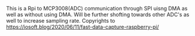 This is a Rpi to MCP3008(ADC) communication through SPI uisng DMA as well as without using DMA. Will be further shofting towards other ADC's as well to increase sampling rate.
Copyrights to https://iosoft.blog/2020/06/11/fast-data-capture-raspberry-pi/
